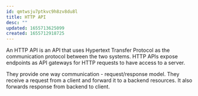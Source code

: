 ```yaml
---
id: qmtwsju7ptkvc9h8zv8du8l
title: HTTP API
desc: ""
updated: 1655713625099
created: 1655712918725
---
```


An HTTP API is an API that uses Hypertext Transfer Protocol as the communication protocol between the two systems. HTTP APIs expose endpoints as API gateways for HTTP requests to have access to a server.

They provide one way communication - request/response model. They receive a request from a client and forward it to a backend resources. It also forwards response from backend to client.
